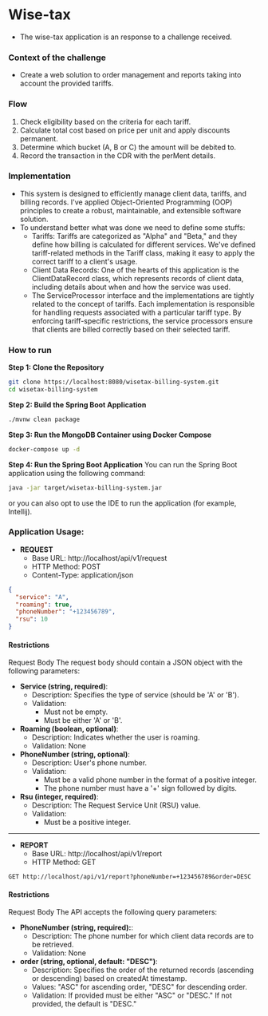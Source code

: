 # Wise-tax

- The wise-tax application is an response to a challenge received.

### Context of the challenge
- Create a web solution to order management and reports taking into account the provided tariffs.

### Flow
1. Check eligibility based on the criteria for each tariff.
2. Calculate total cost based on price per unit and apply discounts
   permanent.
3. Determine which bucket (A, B or C) the amount will be debited to.
4. Record the transaction in the CDR with the perMent details.

### Implementation
- This system is designed to efficiently manage client data, tariffs, and billing records. I've applied Object-Oriented Programming (OOP) principles to create a robust, maintainable, and extensible software solution.
- To understand better what was done we need to define some stuffs:
  - Tariffs: Tariffs are categorized as "Alpha" and "Beta," and they define how billing is calculated for different services. We've defined tariff-related methods in the Tariff class, making it easy to apply the correct tariff to a client's usage.
  - Client Data Records: One of the hearts of this application is the ClientDataRecord class, which represents records of client data, including details about when and how the service was used.
  - The ServiceProcessor interface and the implementations are tightly related to the concept of tariffs. Each implementation is responsible for handling requests associated with a particular tariff type. By enforcing tariff-specific restrictions, the service processors ensure that clients are billed correctly based on their selected tariff.

### How to run

**Step 1: Clone the Repository**
```bash
git clone https://localhost:8080/wisetax-billing-system.git
cd wisetax-billing-system
```

**Step 2: Build the Spring Boot Application**
```bash
./mvnw clean package
```

**Step 3: Run the MongoDB Container using Docker Compose**
```bash
docker-compose up -d
```

**Step 4: Run the Spring Boot Application**
You can run the Spring Boot application using the following command:

```bash
java -jar target/wisetax-billing-system.jar
```

or you can also opt to use the IDE to run the application (for example, Intellij).


### Application Usage:
- **REQUEST**
  - Base URL: http://localhost/api/v1/request
  - HTTP Method: POST
  - Content-Type: application/json

```json
{
  "service": "A",
  "roaming": true,
  "phoneNumber": "+123456789",
  "rsu": 10
}
```

#### Restrictions
Request Body
The request body should contain a JSON object with the following parameters:

- **Service (string, required)**:
    - Description: Specifies the type of service (should be 'A' or 'B').
    - Validation:
      - Must not be empty.
      - Must be either 'A' or 'B'.
- **Roaming (boolean, optional)**:
  - Description: Indicates whether the user is roaming.
  - Validation: None
- **PhoneNumber (string, optional)**:
  - Description: User's phone number.
  - Validation:
    - Must be a valid phone number in the format of a positive integer.
    - The phone number must have a '+' sign followed by digits. 
- **Rsu (integer, required)**:
  - Description: The Request Service Unit (RSU) value.
  - Validation:
    - Must be a positive integer.

---

- **REPORT**
    - Base URL: http://localhost/api/v1/report
    - HTTP Method: GET

```http request
GET http://localhost/api/v1/report?phoneNumber=+123456789&order=DESC
```

#### Restrictions
Request Body
The API accepts the following query parameters:

- **PhoneNumber (string, required):**:
    - Description: The phone number for which client data records are to be retrieved.
    - Validation: None
- **order (string, optional, default: "DESC")**:
    - Description: Specifies the order of the returned records (ascending or descending) based on createdAt timestamp.
    - Values: "ASC" for ascending order, "DESC" for descending order.
    - Validation: If provided must be either "ASC" or "DESC." If not provided, the default is "DESC."
